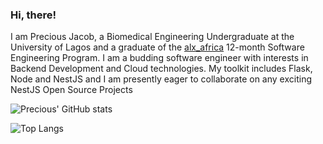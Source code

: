 ### Hi, there!

I am Precious Jacob, a Biomedical Engineering Undergraduate at the University of Lagos and a graduate of the [alx_africa](alxafrica.com) 12-month Software Engineering Program. I am a budding software engineer with interests in Backend Development and Cloud technologies. My toolkit includes Flask, Node and NestJS and I am presently eager to collaborate on any exciting NestJS Open Source Projects


![Precious' GitHub stats](https://github-readme-stats.vercel.app/api?username=PreciousJacob&theme=radical)

![Top Langs](https://github-readme-stats.vercel.app/api/top-langs/?username=PreciousJacob&theme=gruvbox)
